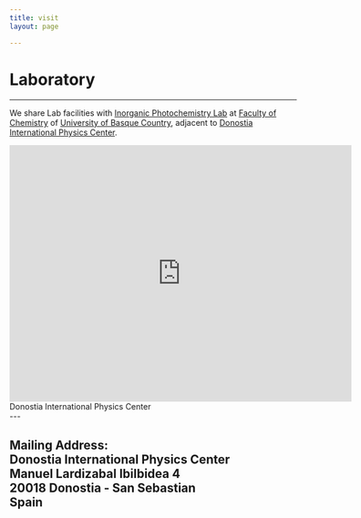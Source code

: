 ```yaml
---
title: visit
layout: page

---
```

# Laboratory

---
We share Lab facilities with [Inorganic Photochemistry Lab](https://lucasalassa.wixsite.com/salassa) at [Faculty of Chemistry](https://www.ehu.eus/en/web/kimika-zientziak/home) of [University of Basque Country](https://www.ehu.eus/es/web/gipuzkoa), adjacent to [Donostia International Physics Center](http://dipc.ehu.es).

<iframe src="https://www.google.com/maps/embed?pb=!1m18!1m12!1m3!1d6592.983412734497!2d-2.007400651841632!3d43.3120014688098!2m3!1f0!2f0!3f0!3m2!1i1024!2i768!4f13.1!3m3!1m2!1s0xd51b073975de3fb%3A0x95b35e980cccf06a!2sDonostia+International+Physics+Center+(DIPC)!5e0!3m2!1sen!2ses!4v1525794552599" width="600" height="450" frameborder="0" style="border:0" allowfullscreen></iframe>

<figcaption class="caption">Donostia International Physics Center</figcaption>
---

Mailing Address:<br>
Donostia International Physics Center<br>
Manuel Lardizabal Ibilbidea 4<br>
20018 Donostia - San Sebastian<br>
Spain<br>
---
